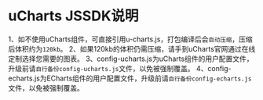# uCharts JSSDK说明
1、如不使用uCharts组件，可直接引用u-charts.js，打包编译后会`自动压缩`，压缩后体积约为`120kb`。
2、如果120kb的体积仍需压缩，请手到uCharts官网通过在线定制选择您需要的图表。
3、config-ucharts.js为uCharts组件的用户配置文件，升级前请`自行备份config-ucharts.js`文件，以免被强制覆盖。
4、config-echarts.js为ECharts组件的用户配置文件，升级前请`自行备份config-echarts.js`文件，以免被强制覆盖。